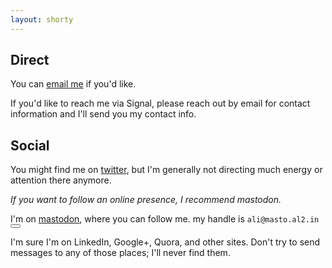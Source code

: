 ```yaml
---
layout: shorty
---
```



## Direct
You can [email me][email] if you'd like.

If you'd like to reach me via Signal, please reach out by email for contact information and I'll send you my contact info.


## Social
You might find me on [twitter][tw], but I'm generally not directing much energy or attention there anymore.

*If you want to follow an online presence, I recommend *mastodon*.*

I'm on [mastodon][masto], where you can follow me. my handle is <span id="masto">`ali@masto.al2.in`</span>
<button class="btn btn-mini" data-clipboard-target="#masto"><i class="fa-solid fa-copy"></i>
</button>


I'm sure I'm on LinkedIn, Google+, Quora, and other sites. 
Don't try to send messages to any of those places; I'll never find them.


<script>
window.onload=function(){
  var btns = document.querySelectorAll("button");
  var clipboard = new Clipboard(btns);
}
</script>

[masto]: //masto.al2.in/@ali
[trying a thing]: /blog/coffee-talk
  "Coffee Talk"
[email]: mailto:{{site.email}}
  "email address"
[tw]: //twitter.com/{{site.twitter}}
  "twitter profile"
[fb]: //facebook.com/{{site.fb}}
  "facebook profile"
[claim a block]: {{site.meeting}}
  "Google Calendar appointments"

